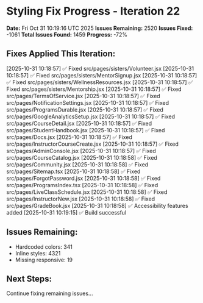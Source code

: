# Styling Fix Progress - Iteration 22

**Date:** Fri Oct 31 10:19:16 UTC 2025
**Issues Remaining:** 2520
**Issues Fixed:** -1061
**Total Issues Found:** 1459
**Progress:** -72%

## Fixes Applied This Iteration:

[2025-10-31 10:18:57] ✅ Fixed src/pages/sisters/Volunteer.jsx
[2025-10-31 10:18:57] ✅ Fixed src/pages/sisters/MentorSignup.jsx
[2025-10-31 10:18:57] ✅ Fixed src/pages/sisters/WellnessResources.jsx
[2025-10-31 10:18:57] ✅ Fixed src/pages/sisters/Mentorship.jsx
[2025-10-31 10:18:57] ✅ Fixed src/pages/TermsOfService.jsx
[2025-10-31 10:18:57] ✅ Fixed src/pages/NotificationSettings.jsx
[2025-10-31 10:18:57] ✅ Fixed src/pages/ProgramsDurable.jsx
[2025-10-31 10:18:57] ✅ Fixed src/pages/GoogleAnalyticsSetup.jsx
[2025-10-31 10:18:57] ✅ Fixed src/pages/CourseDetail.jsx
[2025-10-31 10:18:57] ✅ Fixed src/pages/StudentHandbook.jsx
[2025-10-31 10:18:57] ✅ Fixed src/pages/Docs.jsx
[2025-10-31 10:18:57] ✅ Fixed src/pages/InstructorCourseCreate.jsx
[2025-10-31 10:18:57] ✅ Fixed src/pages/AdminConsole.jsx
[2025-10-31 10:18:57] ✅ Fixed src/pages/CourseCatalog.jsx
[2025-10-31 10:18:58] ✅ Fixed src/pages/Community.jsx
[2025-10-31 10:18:58] ✅ Fixed src/pages/Sitemap.tsx
[2025-10-31 10:18:58] ✅ Fixed src/pages/ForgotPassword.jsx
[2025-10-31 10:18:58] ✅ Fixed src/pages/ProgramsIndex.tsx
[2025-10-31 10:18:58] ✅ Fixed src/pages/LiveClassSchedule.jsx
[2025-10-31 10:18:58] ✅ Fixed src/pages/InstructorNew.jsx
[2025-10-31 10:18:58] ✅ Fixed src/pages/GradeBook.jsx
[2025-10-31 10:18:58] ✅ Accessibility features added
[2025-10-31 10:19:15] ✅ Build successful

## Issues Remaining:

- Hardcoded colors: 341
- Inline styles: 4321
- Missing responsive: 19

## Next Steps:

Continue fixing remaining issues...
